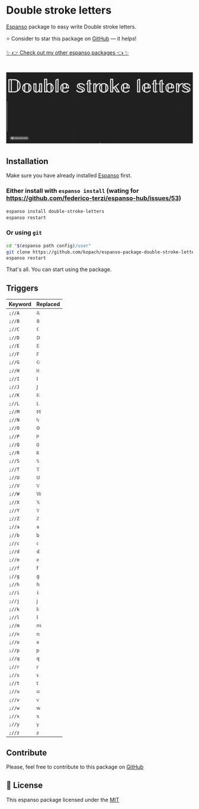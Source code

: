 # Double stroke letters

[Espanso](https://espanso.org) package to easy write Double stroke letters.

⭐️ Consider to star this package on [GitHub](https://github.com/kopach/espanso-package-double-stroke-letters/stargazers) — it helps!

[✨ 👉 Check out my other espanso packages 👈 ✨](https://github.com/kopach?tab=repositories&q=espanso-package&type=source)

<h1 align="center">

![demo](./assets/demo.gif)

</h1>

## Installation

Make sure you have already installed [Espanso](https://espanso.org/install) first.

### Either install with `espanso install` (wating for https://github.com/federico-terzi/espanso-hub/issues/53)

```sh
espanso install double-stroke-letters
espanso restart
```

### Or using `git`

```sh
cd "$(espanso path config)/user"
git clone https://github.com/kopach/espanso-package-double-stroke-letters.git
espanso restart
```

That's all. You can start using the package.

## Triggers

| Keyword | Replaced |
| ------- | -------- |
| `;//A`  | `𝔸`      |
| `;//B`  | `𝔹`      |
| `;//C`  | `ℂ`      |
| `;//D`  | `𝔻`      |
| `;//E`  | `𝔼`      |
| `;//F`  | `𝔽`      |
| `;//G`  | `𝔾`      |
| `;//H`  | `ℍ`      |
| `;//I`  | `𝕀`      |
| `;//J`  | `𝕁`      |
| `;//K`  | `𝕂`      |
| `;//L`  | `𝕃`      |
| `;//M`  | `𝕄`      |
| `;//N`  | `ℕ`      |
| `;//O`  | `𝕆`      |
| `;//P`  | `ℙ`      |
| `;//Q`  | `ℚ`      |
| `;//R`  | `ℝ`      |
| `;//S`  | `𝕊`      |
| `;//T`  | `𝕋`      |
| `;//U`  | `𝕌`      |
| `;//V`  | `𝕍`      |
| `;//W`  | `𝕎`      |
| `;//X`  | `𝕏`      |
| `;//Y`  | `𝕐`      |
| `;//Z`  | `ℤ`      |
| `;//a`  | `𝕒`      |
| `;//b`  | `𝕓`      |
| `;//c`  | `𝕔`      |
| `;//d`  | `𝕕`      |
| `;//e`  | `𝕖`      |
| `;//f`  | `𝕗`      |
| `;//g`  | `𝕘`      |
| `;//h`  | `𝕙`      |
| `;//i`  | `𝕚`      |
| `;//j`  | `𝕛`      |
| `;//k`  | `𝕜`      |
| `;//l`  | `𝕝`      |
| `;//m`  | `𝕞`      |
| `;//n`  | `𝕟`      |
| `;//o`  | `𝕠`      |
| `;//p`  | `𝕡`      |
| `;//q`  | `𝕢`      |
| `;//r`  | `𝕣`      |
| `;//s`  | `𝕤`      |
| `;//t`  | `𝕥`      |
| `;//u`  | `𝕦`      |
| `;//v`  | `𝕧`      |
| `;//w`  | `𝕨`      |
| `;//x`  | `𝕩`      |
| `;//y`  | `𝕪`      |
| `;//z`  | `𝕫`      |

## Contribute

Please, feel free to contribute to this package on [GitHub](https://github.com/kopach/espanso-package-double-stroke-letters)

## 📄 License

This espanso package licensed under the [MIT](https://github.com/kopach/espanso-package-double-stroke-letters/blob/master/LICENSE)
